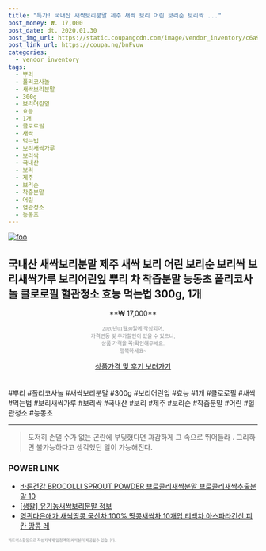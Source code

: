 ```yaml
--- 
title: "특가! 국내산 새싹보리분말 제주 새싹 보리 어린 보리순 보리싹 ..." 
post_money: ₩. 17,000 
post_date: dt. 2020.01.30 
post_img_url: https://static.coupangcdn.com/image/vendor_inventory/c6a9/789fb8bf82fc13188309fc88b2f0282ed49662c4c4a9eb9091eff13a6579.jpg 
post_link_url: https://coupa.ng/bnFvuw 
categories: 
  - vendor_inventory 
tags: 
  - 뿌리 
  - 폴리코사놀 
  - 새싹보리분말 
  - 300g 
  - 보리어린잎 
  - 효능 
  - 1개 
  - 클로로필 
  - 새싹 
  - 먹는법 
  - 보리새싹가루 
  - 보리싹 
  - 국내산 
  - 보리 
  - 제주 
  - 보리순 
  - 착즙분말 
  - 어린 
  - 혈관청소 
  - 능동초 
--- 
```

[![foo](https://static.coupangcdn.com/image/vendor_inventory/c6a9/789fb8bf82fc13188309fc88b2f0282ed49662c4c4a9eb9091eff13a6579.jpg)](https://coupa.ng/bnFvuw) 

## 국내산 새싹보리분말 제주 새싹 보리 어린 보리순 보리싹 보리새싹가루 보리어린잎 뿌리 차 착즙분말 능동초 폴리코사놀 클로로필 혈관청소 효능 먹는법 300g, 1개 
<p style="text-align: center;">**₩ 17,000**</p> 
<p style="text-align: center;"><span style="color: #898c8f; font-family: Georgia,Times,serif; font-size: 0.75em;">2020년01월30일에 작성되어, <br>가격변동 및 추가할인이 있을 수 있으니,<br> 상품 가격을 꼭!확인해주세요.<br>행복하세요~</span> 
</p>	 
<div markdown="0" style="text-align: center;"><a href="https://coupa.ng/bnFvuw" class="btn btn--success">상품가격 및 후기 보러가기</a></div> 
<br><br> 
  #뿌리 #폴리코사놀 #새싹보리분말 #300g #보리어린잎 #효능 #1개 #클로로필 #새싹 #먹는법 #보리새싹가루 #보리싹 #국내산 #보리 #제주 #보리순 #착즙분말 #어린 #혈관청소 #능동초 
<hr> 

> 도저히 손댈 수가 없는 곤란에 부딪혔다면 과감하게 그 속으로 뛰어들라 . 그리하면 불가능하다고 생각했던 일이 가능해진다. 


### POWER LINK

* <a href="https://blog.naver.com/sakai111/221784673562" target="_blank">바른건강 BROCOLLI SPROUT POWDER 브로콜리새싹분말 브로콜리새싹추출분말 10</a>
* <a href="https://blog.naver.com/sakai111/221757345987" target="_blank"> [생활] 유기농새싹보리분말 정보 </a>
* <a href="https://blog.naver.com/fasyy4321/221779213840" target="_blank">영귀다은애가 새싹땅콩 국산차 100% 땅콩새싹차 10개입 티백차 아스파라긴산 피칸 땅콩 레</a>

<span style="color: #898c8f; font-family: Georgia,Times,serif; font-size: 0.55em;">파트너스활동으로 작성자에게 일정액의 커미션이 제공될수 있습니다.</span> 
